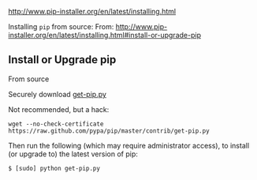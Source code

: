 http://www.pip-installer.org/en/latest/installing.html

Installing `pip` from source:
From: http://www.pip-installer.org/en/latest/installing.html#install-or-upgrade-pip
## Install or Upgrade pip

From source

Securely download [get-pip.py][get_pip]

Not recommended, but a hack:

`wget --no-check-certificate https://raw.github.com/pypa/pip/master/contrib/get-pip.py`

Then run the following (which may require administrator access), to install (or upgrade to) the latest version of pip:

`$ [sudo] python get-pip.py`

[get_pip]: https://raw.github.com/pypa/pip/master/contrib/get-pip.py
